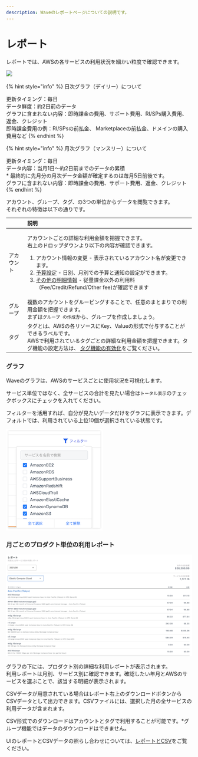 ```yaml
---
description: Waveのレポートページについての説明です。
---
```


# レポート

レポートでは、AWSの各サービスの利用状況を細かい粒度で確認できます。

![](../../.gitbook/assets/2021-09-07-17.10.19.gif)

{% hint style="info" %}
日次グラフ（デイリー）について

更新タイミング：毎日  
データ鮮度：約2日前のデータ  
グラフに含まれない内容：即時課金の費用、サポート費用、RI/SPs購入費用、返金、クレジット  
即時課金費用の例：RI/SPsの前払金、 Marketplaceの前払金、ドメインの購入費用など
{% endhint %}

{% hint style="info" %}
月次グラフ（マンスリー）について

更新タイミング：毎日  
データ内容：当月1日〜約2日前までのデータの累積  
\* 最終的に先月分の月次データ金額が確定するのは毎月5日前後です。  
グラフに含まれない内容：即時課金の費用、サポート費用、返金、クレジット
{% endhint %}

アカウント、グループ、タグ、の3つの単位からデータを閲覧できます。  
それぞれの特徴は以下の通りです。

<table>
  <thead>
    <tr>
      <th style="text-align:left"></th>
      <th style="text-align:left">&#x8AAC;&#x660E;</th>
    </tr>
  </thead>
  <tbody>
    <tr>
      <td style="text-align:left">&#x30A2;&#x30AB;&#x30A6;&#x30F3;&#x30C8;</td>
      <td style="text-align:left">
        <p>&#x30A2;&#x30AB;&#x30A6;&#x30F3;&#x30C8;&#x3054;&#x3068;&#x306E;&#x8A73;&#x7D30;&#x306A;&#x5229;&#x7528;&#x91D1;&#x984D;&#x3092;&#x628A;&#x63E1;&#x3067;&#x304D;&#x307E;&#x3059;&#x3002;
          <br
          />&#x53F3;&#x4E0A;&#x306E;&#x30C9;&#x30ED;&#x30C3;&#x30D7;&#x30C0;&#x30A6;&#x30F3;&#x3088;&#x308A;&#x4EE5;&#x4E0B;&#x306E;&#x5185;&#x5BB9;&#x304C;&#x78BA;&#x8A8D;&#x3067;&#x304D;&#x307E;&#x3059;&#x3002;</p>
        <ol>
          <li>&#x30A2;&#x30AB;&#x30A6;&#x30F3;&#x30C8;&#x60C5;&#x5831;&#x306E;&#x5909;&#x66F4;
            - &#x8868;&#x793A;&#x3055;&#x308C;&#x3066;&#x3044;&#x308B;&#x30A2;&#x30AB;&#x30A6;&#x30F3;&#x30C8;&#x540D;&#x304C;&#x5909;&#x66F4;&#x3067;&#x304D;&#x307E;&#x3059;&#x3002;</li>
          <li><a href="https://docs.alphaus.cloud/v/wave/alphaus-wave-aws/aws-detail/budget">&#x4E88;&#x7B97;&#x8A2D;&#x5B9A;</a> -
            &#x65E5;&#x5225;&#x3001;&#x6708;&#x5225;&#x3067;&#x306E;&#x4E88;&#x7B97;&#x3068;&#x901A;&#x77E5;&#x306E;&#x8A2D;&#x5B9A;&#x304C;&#x3067;&#x304D;&#x307E;&#x3059;&#x3002;</li>
          <li><a href="https://docs.alphaus.cloud/v/wave/alphaus-wave-aws/aws-detail/fee">&#x305D;&#x306E;&#x4ED6;&#x306E;&#x660E;&#x7D30;&#x60C5;&#x5831;</a> -
            &#x5F93;&#x91CF;&#x8AB2;&#x91D1;&#x4EE5;&#x5916;&#x306E;&#x5229;&#x7528;&#x6599;&#xFF08;Fee/Credit/Refund/Other
            fee)&#x304C;&#x78BA;&#x8A8D;&#x3067;&#x304D;&#x307E;&#x3059;</li>
        </ol>
      </td>
    </tr>
    <tr>
      <td style="text-align:left">&#x30B0;&#x30EB;&#x30FC;&#x30D7;</td>
      <td style="text-align:left">&#x8907;&#x6570;&#x306E;&#x30A2;&#x30AB;&#x30A6;&#x30F3;&#x30C8;&#x3092;&#x30B0;&#x30EB;&#x30FC;&#x30D4;&#x30F3;&#x30B0;&#x3059;&#x308B;&#x3053;&#x3068;&#x3067;&#x3001;&#x4EFB;&#x610F;&#x306E;&#x307E;&#x3068;&#x307E;&#x308A;&#x3067;&#x306E;&#x5229;&#x7528;&#x91D1;&#x984D;&#x3092;&#x628A;&#x63E1;&#x3067;&#x304D;&#x307E;&#x3059;&#x3002;
        <br
        />&#x307E;&#x305A;&#x306F;<code>&#x30B0;&#x30EB;&#x30FC;&#x30D7; &#x306E;&#x4F5C;&#x6210;</code>&#x304B;&#x3089;&#x3001;&#x30B0;&#x30EB;&#x30FC;&#x30D7;&#x3092;&#x4F5C;&#x6210;&#x3057;&#x307E;&#x3057;&#x3087;&#x3046;&#x3002;</td>
    </tr>
    <tr>
      <td style="text-align:left">&#x30BF;&#x30B0;</td>
      <td style="text-align:left">&#x30BF;&#x30B0;&#x3068;&#x306F;&#x3001;AWS&#x306E;&#x5404;&#x30EA;&#x30BD;&#x30FC;&#x30B9;&#x306B;Key&#x3001;Value&#x306E;&#x5F62;&#x5F0F;&#x3067;&#x4ED8;&#x4E0E;&#x3059;&#x308B;&#x3053;&#x3068;&#x304C;&#x3067;&#x304D;&#x308B;&#x30E9;&#x30D9;&#x30EB;&#x3067;&#x3059;&#x3002;
        <br
        />AWS&#x3067;&#x5229;&#x7528;&#x3055;&#x308C;&#x3066;&#x3044;&#x308B;&#x30BF;&#x30B0;&#x3054;&#x3068;&#x306E;&#x8A73;&#x7D30;&#x306A;&#x5229;&#x7528;&#x91D1;&#x984D;&#x3092;&#x628A;&#x63E1;&#x3067;&#x304D;&#x307E;&#x3059;&#x3002;&#x30BF;&#x30B0;&#x6A5F;&#x80FD;&#x306E;&#x8A2D;&#x5B9A;&#x65B9;&#x6CD5;&#x306F;&#x3001;
        <a
        href="https://docs.alphaus.cloud/v/wave/alphaus-wave-aws/aws-detail/tag">&#x30BF;&#x30B0;&#x6A5F;&#x80FD;&#x306E;&#x6709;&#x52B9;&#x5316;</a>&#x3092;&#x3054;&#x89A7;&#x304F;&#x3060;&#x3055;&#x3044;&#x3002;</td>
    </tr>
  </tbody>
</table>

### グラフ

Waveのグラフは、AWSのサービスごとに使用状況を可視化します。

サービス単位ではなく、全サービスの合計を見たい場合は`トータル表示`のチェックボックスにチェックを入れてください。

フィルターを活用すれば、自分が見たいデータだけをグラフに表示できます。デフォルトでは、利用されている上位10個が選択されている状態です。

![](../../.gitbook/assets/screen-shot-2018-11-26-at-15.44.35%20%282%29.png)

### 月ごとのプロダクト単位の利用レポート

![](../../.gitbook/assets/wave-2.png)

グラフの下には、プロダクト別の詳細な利用レポートが表示されます。  
利用レポートは月別、サービス別に確認できます。確認したい年月とAWSのサービスを選ぶことで、該当する明細が表示されます。‌

CSVデータが用意されている場合はレポート右上のダウンロードボタンからCSVデータとして出力できます。CSVファイルには、選択した月の全サービスの利用データが含まれます。

CSV形式でのダウンロードはアカウントとタグで利用することが可能です。\*グループ機能ではデータのダウンロードはできません。

UIのレポートとCSVデータの照らし合わせについては、[レポートとCSV](https://docs.alphaus.cloud/v/wave/alphaus-wave-aws/aws-detail/reportcsv)をご覧ください。

